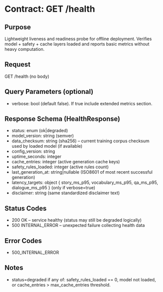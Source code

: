 # Contract: GET /health

## Purpose

Lightweight liveness and readiness probe for offline deployment. Verifies model + safety + cache layers loaded and reports basic metrics without heavy computation.

## Request

GET /health (no body)

## Query Parameters (optional)

- verbose: bool (default false). If true include extended metrics section.

## Response Schema (HealthResponse)

- status: enum (ok|degraded)
- model_version: string (semver)
- data_checksum: string (sha256) – current training corpus checksum used by loaded model (if available)
- config_version: string
- uptime_seconds: integer
- cache_entries: integer (active generation cache keys)
- safety_rules_loaded: integer (active rules count)
- last_generation_at: string|nullable (ISO8601 of most recent successful generation)
- latency_targets: object { story_ms_p95, vocabulary_ms_p95, qa_ms_p95, dialogue_ms_p95 } (only if verbose=true)
- disclaimer: string (same standardized disclaimer text)

## Status Codes

- 200 OK – service healthy (status may still be degraded logically)
- 500 INTERNAL_ERROR – unexpected failure collecting health data

## Error Codes

- 500_INTERNAL_ERROR

## Notes

- status=degraded if any of: safety_rules_loaded == 0, model not loaded, or cache_entries > max_cache_entries threshold.
